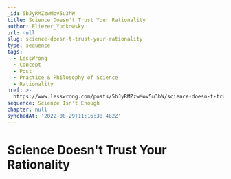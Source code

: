 ```yaml
---
_id: 5bJyRMZzwMov5u3hW
title: Science Doesn't Trust Your Rationality
author: Eliezer_Yudkowsky
url: null
slug: science-doesn-t-trust-your-rationality
type: sequence
tags:
  - LessWrong
  - Concept
  - Post
  - Practice & Philosophy of Science
  - Rationality
href: >-
  https://www.lesswrong.com/posts/5bJyRMZzwMov5u3hW/science-doesn-t-trust-your-rationality
sequence: Science Isn't Enough
chapter: null
synchedAt: '2022-08-29T11:16:38.482Z'
---
```

# Science Doesn't Trust Your Rationality

